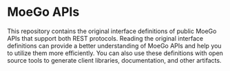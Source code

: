 # MoeGo APIs

This repository contains the original interface definitions of public
MoeGo APIs that support both REST protocols. Reading the
original interface definitions can provide a better understanding of
MoeGo APIs and help you to utilize them more efficiently. You can also
use these definitions with open source tools to generate client
libraries, documentation, and other artifacts.
